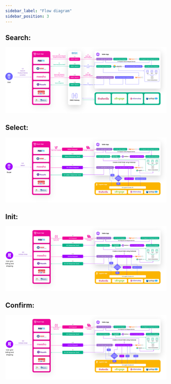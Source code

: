 ```yaml
---
sidebar_label: "Flow diagram"
sidebar_position: 3
---
```


## Search:

![search](../img/Search/flowdiagram.svg)

## Select:

![select](../img/Select/flowdiagram.svg)

## Init:

![select](../img/Init/flowdiagram.svg)

## Confirm:

![select](../img/Confirm/flowdiagram.svg)

